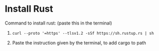 # Install Rust

Command to install rust: (paste this in the terminal)

1. `curl --proto '=https' --tlsv1.2 -sSf https://sh.rustup.rs | sh`

2. Paste the instruction given by the terminal, to add cargo to path
